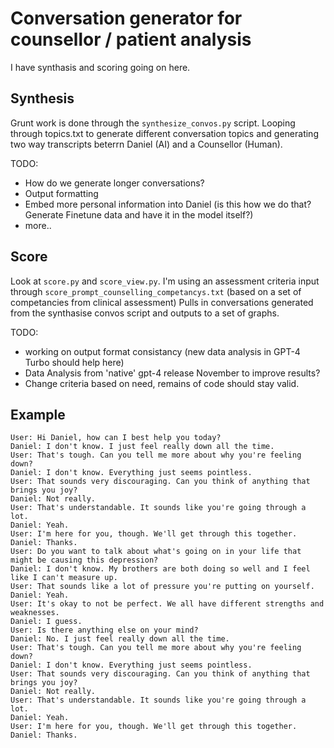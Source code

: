 # Conversation generator for counsellor / patient analysis

I have synthasis and scoring going on here.

## Synthesis

Grunt work is done through the `synthesize_convos.py` script. Looping through topics.txt to generate different conversation topics and generating two way transcripts beterrn Daniel (AI) and a Counsellor (Human).

TODO:
- How do we generate longer conversations?
- Output formatting
- Embed more personal information into Daniel (is this how we do that? Generate Finetune data and have it in the model itself?)
- more..

## Score

Look at `score.py` and `score_view.py`. I'm using an assessment criteria input through `score_prompt_counselling_competancys.txt` (based on a set of competancies from clinical assessment)
Pulls in conversations generated from the synthasise convos script and outputs to a set of graphs.

TODO:
- working on output format consistancy (new data analysis in GPT-4 Turbo should help here)
- Data Analysis from 'native' gpt-4 release November to improve results?
- Change criteria based on need, remains of code should stay valid.

## Example

```
User: Hi Daniel, how can I best help you today?
Daniel: I don't know. I just feel really down all the time.
User: That's tough. Can you tell me more about why you're feeling down?
Daniel: I don't know. Everything just seems pointless.
User: That sounds very discouraging. Can you think of anything that brings you joy?
Daniel: Not really.
User: That's understandable. It sounds like you're going through a lot.
Daniel: Yeah.
User: I'm here for you, though. We'll get through this together.
Daniel: Thanks.
User: Do you want to talk about what's going on in your life that might be causing this depression?
Daniel: I don't know. My brothers are both doing so well and I feel like I can't measure up.
User: That sounds like a lot of pressure you're putting on yourself.
Daniel: Yeah.
User: It's okay to not be perfect. We all have different strengths and weaknesses.
Daniel: I guess.
User: Is there anything else on your mind?
Daniel: No. I just feel really down all the time.
User: That's tough. Can you tell me more about why you're feeling down?
Daniel: I don't know. Everything just seems pointless.
User: That sounds very discouraging. Can you think of anything that brings you joy?
Daniel: Not really.
User: That's understandable. It sounds like you're going through a lot.
Daniel: Yeah.
User: I'm here for you, though. We'll get through this together.
Daniel: Thanks.
```


